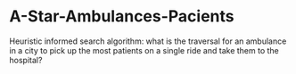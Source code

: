# A-Star-Ambulances-Pacients
Heuristic informed search algorithm: what is the traversal for an ambulance in a city to pick up the most patients on a single ride and take them to the hospital?

